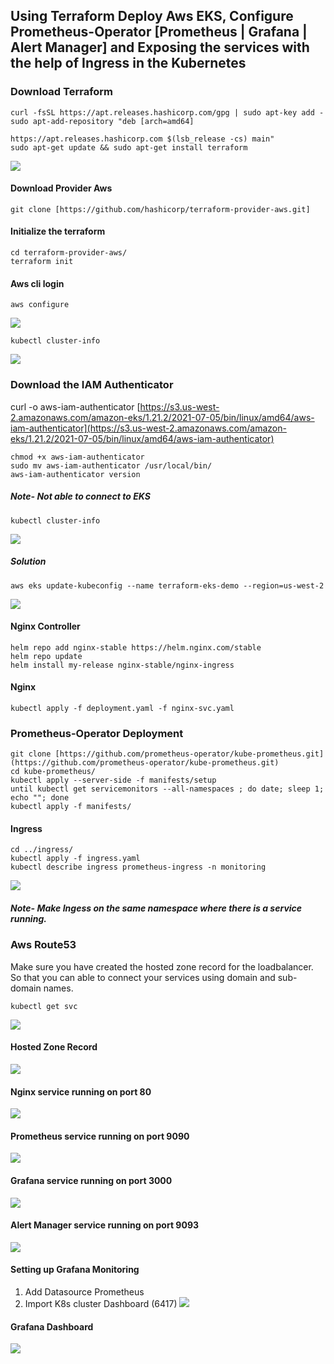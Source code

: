 
## Using Terraform Deploy Aws EKS, Configure Prometheus-Operator [Prometheus | Grafana | Alert Manager] and Exposing the services with the help of Ingress in the Kubernetes
### Download Terraform
    curl -fsSL https://apt.releases.hashicorp.com/gpg | sudo apt-key add -
    sudo apt-add-repository "deb [arch=amd64] 

    https://apt.releases.hashicorp.com $(lsb_release -cs) main"
    sudo apt-get update && sudo apt-get install terraform


![](https://lh6.googleusercontent.com/GrH03QY6JJklhrpX_TpmP3Kf4PbF_dHWfUYmKDcNxPPlSiwDuN33WA_2PVFxal-fTBo20ae-0s4CyvbDuRQHQQpdwfZBSslTMDrzqb5pvTHUCyYvd7keVmkys6e-9CA3hjaGOPNWj5af_dKEZB0)

#### Download Provider Aws
`git clone [https://github.com/hashicorp/terraform-provider-aws.git]`

#### Initialize the terraform

    cd terraform-provider-aws/
    terraform init

#### Aws cli login
    aws configure
![](https://lh5.googleusercontent.com/ui6g8zYPl4sLOoGlvJByEoc3QE21kBnaazZDebPQ0gEBN7yan8BP71S3Qy5vBDIWcPdEJAKJLMmiIwHc5D05E_pBtFqt-LV-kPM50x2PlIke79f0sGtAn9D8avEURJEGO5wslUGzdIh_Lx25v2U)

    kubectl cluster-info

![](https://lh6.googleusercontent.com/klsEg1CXx7e78AiYi4D2FxJ2TGR2NJtF0RY4j9nqGDKdDZA3tSY9DVqj7vrO1WANMSOdVqfSCqxmBF4EIq5fu6DLzokOGBIWeGPV5Sagiqd3VqIruSbItgFiwMt6pBad_C7mh_eOyu5WO--7TSM)

### Download the IAM Authenticator
curl -o aws-iam-authenticator [https://s3.us-west-2.amazonaws.com/amazon-eks/1.21.2/2021-07-05/bin/linux/amd64/aws-iam-authenticator](https://s3.us-west-2.amazonaws.com/amazon-eks/1.21.2/2021-07-05/bin/linux/amd64/aws-iam-authenticator)

    chmod +x aws-iam-authenticator
    sudo mv aws-iam-authenticator /usr/local/bin/
    aws-iam-authenticator version

  
##### Note- Not able to connect to EKS

    kubectl cluster-info

![](https://lh5.googleusercontent.com/27FJeZYcLguHbKnCtJWYKQ4c7aLMlVAFkhqwX8gm-r9YlCP86ciD2poZlACLvcBt7LHnzmEwa0yrj5yHl_EKSq_hbc_5uSi0JmV_vTchDk9xys76FhCwRUQdVD_GuKGFbtXqZuOCGy2ed8L3Gto)

##### Solution
    aws eks update-kubeconfig --name terraform-eks-demo --region=us-west-2

![](https://lh6.googleusercontent.com/BM9XCn3uZv0409MkBRRB9zqKSrc2wCy3iQV4x6LPr-M0Jn-DF_s8ENOr_FOh8Chi-j_abRoDkZ0dMUISWWQrMRbvipd7hfnHNkaHlR-yEcWaFme11ciD_Z5uk7V2I9SW3lly7x4Jr4TnIl1SEDE)

#### Nginx Controller

    helm repo add nginx-stable https://helm.nginx.com/stable
    helm repo update
    helm install my-release nginx-stable/nginx-ingress
#### Nginx 
    kubectl apply -f deployment.yaml -f nginx-svc.yaml

### Prometheus-Operator Deployment
    git clone [https://github.com/prometheus-operator/kube-prometheus.git](https://github.com/prometheus-operator/kube-prometheus.git)
    cd kube-prometheus/
    kubectl apply --server-side -f manifests/setup
    until kubectl get servicemonitors --all-namespaces ; do date; sleep 1; echo ""; done
    kubectl apply -f manifests/

#### Ingress
    cd ../ingress/
    kubectl apply -f ingress.yaml
    kubectl describe ingress prometheus-ingress -n monitoring
![](https://lh5.googleusercontent.com/eiUvNFkuOMOvpttdhnJ3ybB9vYR0vG5B_0I79ZXrg9z-XF8U87o0OE5CNUW0KwGkL6YZR1NI6FutCL5BVgWHnInrSxO8lUjrHXmPlMQFDMk0xe1VsZ2gcL6h7ITsZazpC1UkR3ONVxTBE8ONK08)

##### Note- Make Ingess on the same namespace where there is a service running.

### Aws Route53
Make sure you have created the hosted zone record for the loadbalancer. So that you can able to connect your services using domain and sub-domain names.

    kubectl get svc

![](https://lh6.googleusercontent.com/8UFBNDgb4u2qt3GZHlMqS4pgEfQMgMInycjhB8t5kWtTyPtSc88JZXFfURT8O337vXh1lGN1bFq7npPay8XJSlyzsKZdcEwFY2DjUrPUDiVQMB9Uc80QGjF_7INlVkpxq40hPSMEvk9Yt5PXfLs)

#### Hosted Zone Record 
![](https://lh5.googleusercontent.com/swvTRcjG4OHqRnKwIAKhld-ucbNyANjtMcyGPqo-aGIJdx4mcJlA_i_DeJ11zf-Kd9QXGByH2pnNsJxpkz6HmJ1fh1g8RohvSjL4-A5d4o4qh2TrV5-u9pWhn6q9keJORMYjXIXbu4_ZKrv72hY)

#### Nginx service running on port 80
![](https://lh4.googleusercontent.com/Sh3T8LeyO3AMp0F9r5BP3oK0gag1l08Q4iK7xDVNn_qMQ9pfmRl8JvFHP8XmqEY1roqbD9h9EN6YXTeI7S7XfO_Dd-frpV7whStEY5Opit7Y2EE8YtHkzKrrkrxHrU3SNqBGemNNVmAdNutiJA)

#### Prometheus service running on port 9090
![](https://lh4.googleusercontent.com/lBuhTgOYEZdkt8QFpoMHEZJtejzmtkNZepAfkO9j61mfWzqjUxHXgOhgXJQYpOcBOXJE-Xy5yCbgpGSc5WFgh4To5gVP6gGgS9En1_wSaRLen2Z3pkQ90XCi0HXhxV1F2PMY8mMnnnM5oT14fHg)
#### Grafana service running on port 3000
![](https://lh5.googleusercontent.com/c9q0BTrgKK02wJhl_0jouWTXJgMXdU6g3AXTI5ClDTS3M4YrjP9OggKFw9tog15D20_gNQcTDn-sLbMvNjK6P_atkE4SkGmtNO0_SKB_exqOHM5hxBfDth6c47SR0SrBYmu_32IzIjkaWPMhVHo)
#### Alert Manager service running on port 9093
![](https://lh5.googleusercontent.com/Ni5gkcjLBENribilzCp75lEICNMzwLSembeT69Bg0EDVAOKM20M-N_fRra-1XdeleVDAu3w2rLfvxf91ZOUmdb-KHbXjjNRWn9T409Y7t2uryPUHYOcZW3MrmxiXnzAQqZsRBklU2_rBjz9KFmo)

#### Setting up Grafana Monitoring
1.  Add Datasource Prometheus
2.  Import K8s cluster Dashboard (6417)
![](https://lh3.googleusercontent.com/KSxnrWQ-_UH_64Nb0H92XWYBhbse3Xi_RpvucIRhor53S-XCJNIbXcviuvd0ecMQQDDP4hkfWKi0hIe4Urbeh8EJBHspphqHx6jSQ-ES-BH9VSiNmOgOzb_-a2fV86MspqpOY0VtmUhToAnAEHg)

#### Grafana Dashboard
![](https://lh3.googleusercontent.com/C9SggXMvkK1ikt-7QES1lxQsSgc5KlVZm7VGiOhYGruUv2rOLQ-wdgN2aQBpz4FhiBHx1VPmxAq5O--uPTqucIK_hF4L8wV1D7FOfCN5b8Pql3WpBLZ_Ugo1vCn3q3OTQ1NtMYfMJ36Ddz9POis)
